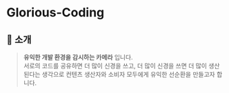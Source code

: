 # Glorious-Coding

## :mega: 소개
>**유익한 개발 환경을 감시하는 카메라** 입니다.  
>서로의 코드를 공유하면 더 많이 신경을 쓰고, 더 많이 신경을 쓰면 더 많이 생산된다는 생각으로 컨텐츠 생산자와 소비자 모두에게 유익한 선순환을 만들고자 합니다.